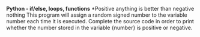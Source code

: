 **Python - if/else, loops, functions**
*Positive anything is better than negative nothing
	This program will assign a random signed number to the variable number each time it is executed. Complete the source code in order to print whether the number stored in the	 variable {number} is positive or negative.
